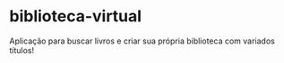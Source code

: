 # biblioteca-virtual
Aplicação para buscar livros e criar sua própria biblioteca com variados títulos!
